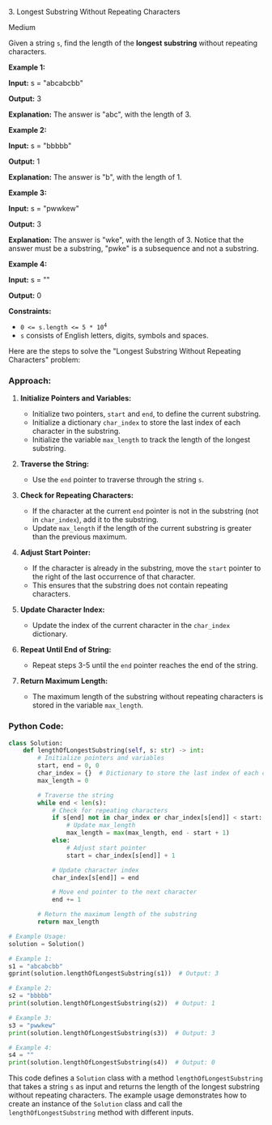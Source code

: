 3\. Longest Substring Without Repeating Characters

Medium

Given a string `s`, find the length of the **longest substring** without repeating characters.

**Example 1:**

**Input:** s = "abcabcbb"

**Output:** 3

**Explanation:** The answer is "abc", with the length of 3. 

**Example 2:**

**Input:** s = "bbbbb"

**Output:** 1

**Explanation:** The answer is "b", with the length of 1. 

**Example 3:**

**Input:** s = "pwwkew"

**Output:** 3

**Explanation:** The answer is "wke", with the length of 3. Notice that the answer must be a substring, "pwke" is a subsequence and not a substring. 

**Example 4:**

**Input:** s = ""

**Output:** 0 

**Constraints:**

*   <code>0 <= s.length <= 5 * 10<sup>4</sup></code>
*   `s` consists of English letters, digits, symbols and spaces.

Here are the steps to solve the "Longest Substring Without Repeating Characters" problem:

### Approach:

1. **Initialize Pointers and Variables:**
   - Initialize two pointers, `start` and `end`, to define the current substring.
   - Initialize a dictionary `char_index` to store the last index of each character in the substring.
   - Initialize the variable `max_length` to track the length of the longest substring.

2. **Traverse the String:**
   - Use the `end` pointer to traverse through the string `s`.

3. **Check for Repeating Characters:**
   - If the character at the current `end` pointer is not in the substring (not in `char_index`), add it to the substring.
   - Update `max_length` if the length of the current substring is greater than the previous maximum.

4. **Adjust Start Pointer:**
   - If the character is already in the substring, move the `start` pointer to the right of the last occurrence of that character.
   - This ensures that the substring does not contain repeating characters.

5. **Update Character Index:**
   - Update the index of the current character in the `char_index` dictionary.

6. **Repeat Until End of String:**
   - Repeat steps 3-5 until the `end` pointer reaches the end of the string.

7. **Return Maximum Length:**
   - The maximum length of the substring without repeating characters is stored in the variable `max_length`.

### Python Code:

```python
class Solution:
    def lengthOfLongestSubstring(self, s: str) -> int:
        # Initialize pointers and variables
        start, end = 0, 0
        char_index = {}  # Dictionary to store the last index of each character
        max_length = 0

        # Traverse the string
        while end < len(s):
            # Check for repeating characters
            if s[end] not in char_index or char_index[s[end]] < start:
                # Update max_length
                max_length = max(max_length, end - start + 1)
            else:
                # Adjust start pointer
                start = char_index[s[end]] + 1

            # Update character index
            char_index[s[end]] = end

            # Move end pointer to the next character
            end += 1

        # Return the maximum length of the substring
        return max_length

# Example Usage:
solution = Solution()

# Example 1:
s1 = "abcabcbb"
gprint(solution.lengthOfLongestSubstring(s1))  # Output: 3

# Example 2:
s2 = "bbbbb"
print(solution.lengthOfLongestSubstring(s2))  # Output: 1

# Example 3:
s3 = "pwwkew"
print(solution.lengthOfLongestSubstring(s3))  # Output: 3

# Example 4:
s4 = ""
print(solution.lengthOfLongestSubstring(s4))  # Output: 0
```

This code defines a `Solution` class with a method `lengthOfLongestSubstring` that takes a string `s` as input and returns the length of the longest substring without repeating characters. The example usage demonstrates how to create an instance of the `Solution` class and call the `lengthOfLongestSubstring` method with different inputs.